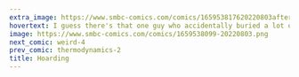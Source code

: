 ```yaml
---
extra_image: https://www.smbc-comics.com/comics/165953817620220803after.png
hovertext: I guess there's that one guy who accidentally buried a lot of bitcoin?
image: https://www.smbc-comics.com/comics/1659538099-20220803.png
next_comic: weird-4
prev_comic: thermodynamics-2
title: Hoarding
---
```


